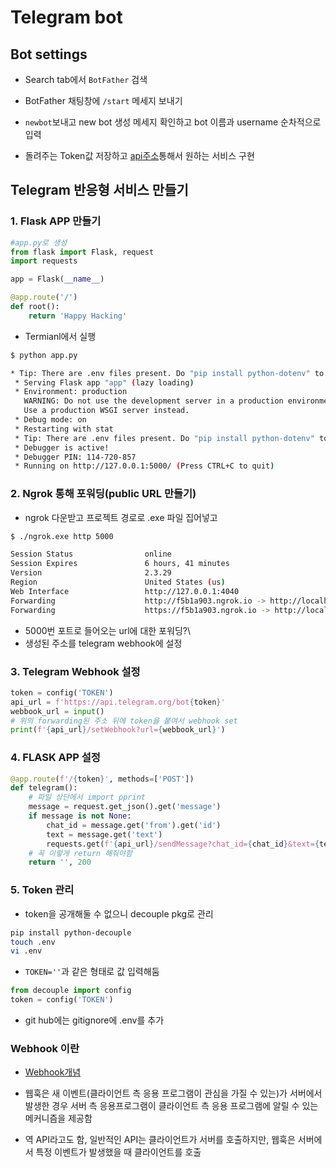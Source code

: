 # Telegram bot

## Bot settings

- Search tab에서 `BotFather` 검색
- BotFather 채팅창에 `/start` 메세지 보내기
- `newbot`보내고 new bot 생성 메세지 확인하고 bot 이름과 username 순차적으로 입력

- 돌려주는 Token값 저장하고 [api주소](<https://core.telegram.org/bots/api>)통해서 원하는 서비스 구현

## Telegram 반응형 서비스 만들기

### 1. Flask APP 만들기

```python
#app.py로 생성
from flask import Flask, request
import requests

app = Flask(__name__)

@app.route('/')
def root():
    return 'Happy Hacking'
```

- Termianl에서 실행

```bash
$ python app.py

* Tip: There are .env files present. Do "pip install python-dotenv" to use them.
 * Serving Flask app "app" (lazy loading)
 * Environment: production
   WARNING: Do not use the development server in a production environment.
   Use a production WSGI server instead.
 * Debug mode: on
 * Restarting with stat
 * Tip: There are .env files present. Do "pip install python-dotenv" to use them.
 * Debugger is active!
 * Debugger PIN: 114-720-857
 * Running on http://127.0.0.1:5000/ (Press CTRL+C to quit)

```

### 2. Ngrok 통해 포워딩(public URL 만들기)

- ngrok 다운받고 프로젝트 경로로 .exe 파일 집어넣고

```bash
$ ./ngrok.exe http 5000

Session Status                online
Session Expires               6 hours, 41 minutes
Version                       2.3.29
Region                        United States (us)
Web Interface                 http://127.0.0.1:4040
Forwarding                    http://f5b1a903.ngrok.io -> http://localhost:5000
Forwarding                    https://f5b1a903.ngrok.io -> http://localhost:5000

```

- 5000번 포트로 들어오는 url에 대한 포워딩?\
- 생성된 주소를 telegram webhook에 설정

### 3. Telegram Webhook 설정

```python
token = config('TOKEN')
api_url = f'https://api.telegram.org/bot{token}'
webbook_url = input()
# 위의 forwarding된 주소 뒤에 token을 붙여서 webhook set
print(f'{api_url}/setWebhook?url={webbook_url}')
```

### 4. FLASK APP 설정

```python
@app.route(f'/{token}', methods=['POST'])
def telegram():
    # 파일 상단에서 import pprint
    message = request.get_json().get('message')
    if message is not None:
        chat_id = message.get('from').get('id')
        text = message.get('text')
        requests.get(f'{api_url}/sendMessage?chat_id={chat_id}&text={text}')
    # 꼭 이렇게 return 해줘야함
    return '', 200

```

### 5. Token 관리

- token을 공개해둘 수 없으니 decouple pkg로 관리

```bash
pip install python-decouple
touch .env
vi .env
```

- `TOKEN=''`과 같은 형태로 값 입력해둠

```python
from decouple import config
token = config('TOKEN')
```

- git hub에는 gitignore에 .env를 추가



### Webhook 이란

- [Webhook개념](<https://jm4488.tistory.com/57>)

- 웹훅은 새 이벤트(클라이언트 측 응용 프로그램이 관심을 가질 수 있는)가 서버에서 발생한 경우 서버 측 응용프로그램이 클라이언트 측 응용 프로그램에 알릴 수 있는 메커니즘을 제공함

- 역 API라고도 함, 일반적인 API는 클라이언트가 서버를 호출하지만, 웹훅은 서버에서 특정 이벤트가 발생했을 때 클라이언트를 호출